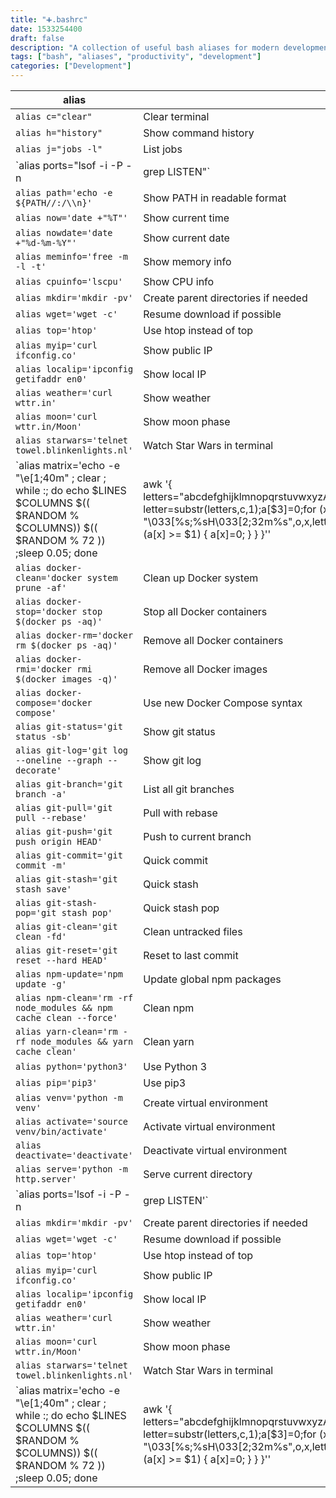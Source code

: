```yaml
---
title: "➕.bashrc"
date: 1533254400
draft: false
description: "A collection of useful bash aliases for modern development"
tags: ["bash", "aliases", "productivity", "development"]
categories: ["Development"]
---
```


alias | description
------------- | -------------
`alias c="clear"` | Clear terminal
`alias h="history"` | Show command history
`alias j="jobs -l"` | List jobs
`alias ports="lsof -i -P -n | grep LISTEN"` | Show listening ports
`alias path='echo -e ${PATH//:/\\n}'` | Show PATH in readable format
`alias now='date +"%T"'` | Show current time
`alias nowdate='date +"%d-%m-%Y"'` | Show current date
`alias meminfo='free -m -l -t'` | Show memory info
`alias cpuinfo='lscpu'` | Show CPU info
`alias mkdir='mkdir -pv'` | Create parent directories if needed
`alias wget='wget -c'` | Resume download if possible
`alias top='htop'` | Use htop instead of top
`alias myip='curl ifconfig.co'` | Show public IP
`alias localip='ipconfig getifaddr en0'` | Show local IP
`alias weather='curl wttr.in'` | Show weather
`alias moon='curl wttr.in/Moon'` | Show moon phase
`alias starwars='telnet towel.blinkenlights.nl'` | Watch Star Wars in terminal
`alias matrix='echo -e "\e[1;40m" ; clear ; while :; do echo $LINES $COLUMNS $(( $RANDOM % $COLUMNS)) $(( $RANDOM % 72 )) ;sleep 0.05; done|awk \'{ letters="abcdefghijklmnopqrstuvwxyzABCDEFGHIJKLMNOPQRSTUVWXYZ0123456789@#$%^&*()"; c=$4; letter=substr(letters,c,1);a[$3]=0;for (x in a) {o=a[x];a[x]=a[x]+1; printf "\033[%s;%sH\033[2;32m%s",o,x,letter; printf "\033[%s;%sH%s\033[0;0H",a[x],x,letter;if (a[x] >= $1) { a[x]=0; } } }\'' | Watch Matrix in terminal
`alias docker-clean='docker system prune -af'` | Clean up Docker system
`alias docker-stop='docker stop $(docker ps -aq)'` | Stop all Docker containers
`alias docker-rm='docker rm $(docker ps -aq)'` | Remove all Docker containers
`alias docker-rmi='docker rmi $(docker images -q)'` | Remove all Docker images
`alias docker-compose='docker compose'` | Use new Docker Compose syntax
`alias git-status='git status -sb'` | Show git status
`alias git-log='git log --oneline --graph --decorate'` | Show git log
`alias git-branch='git branch -a'` | List all git branches
`alias git-pull='git pull --rebase'` | Pull with rebase
`alias git-push='git push origin HEAD'` | Push to current branch
`alias git-commit='git commit -m'` | Quick commit
`alias git-stash='git stash save'` | Quick stash
`alias git-stash-pop='git stash pop'` | Quick stash pop
`alias git-clean='git clean -fd'` | Clean untracked files
`alias git-reset='git reset --hard HEAD'` | Reset to last commit
`alias npm-update='npm update -g'` | Update global npm packages
`alias npm-clean='rm -rf node_modules && npm cache clean --force'` | Clean npm
`alias yarn-clean='rm -rf node_modules && yarn cache clean'` | Clean yarn
`alias python='python3'` | Use Python 3
`alias pip='pip3'` | Use pip3
`alias venv='python -m venv'` | Create virtual environment
`alias activate='source venv/bin/activate'` | Activate virtual environment
`alias deactivate='deactivate'` | Deactivate virtual environment
`alias serve='python -m http.server'` | Serve current directory
`alias ports='lsof -i -P -n | grep LISTEN'` | Show listening ports
`alias mkdir='mkdir -pv'` | Create parent directories if needed
`alias wget='wget -c'` | Resume download if possible
`alias top='htop'` | Use htop instead of top
`alias myip='curl ifconfig.co'` | Show public IP
`alias localip='ipconfig getifaddr en0'` | Show local IP
`alias weather='curl wttr.in'` | Show weather
`alias moon='curl wttr.in/Moon'` | Show moon phase
`alias starwars='telnet towel.blinkenlights.nl'` | Watch Star Wars in terminal
`alias matrix='echo -e "\e[1;40m" ; clear ; while :; do echo $LINES $COLUMNS $(( $RANDOM % $COLUMNS)) $(( $RANDOM % 72 )) ;sleep 0.05; done|awk \'{ letters="abcdefghijklmnopqrstuvwxyzABCDEFGHIJKLMNOPQRSTUVWXYZ0123456789@#$%^&*()"; c=$4; letter=substr(letters,c,1);a[$3]=0;for (x in a) {o=a[x];a[x]=a[x]+1; printf "\033[%s;%sH\033[2;32m%s",o,x,letter; printf "\033[%s;%sH%s\033[0;0H",a[x],x,letter;if (a[x] >= $1) { a[x]=0; } } }\'' | Watch Matrix in terminal
